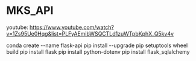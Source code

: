 # MKS_API
youtube: https://www.youtube.com/watch?v=1Zs95Ue0Hqg&list=PLFyAEmibWSQCTLd1zuWTpbKphX_Q5kv4v

conda create --name flask-api
pip install --upgrade pip setuptools wheel build
pip install flask
pip install python-dotenv
pip install flask_sqlalchemy